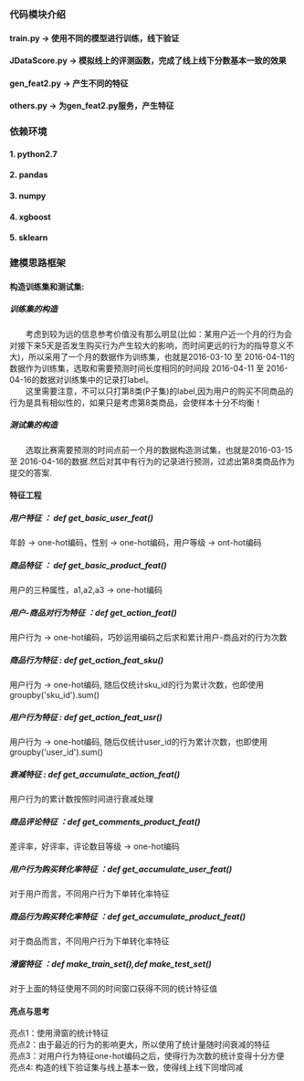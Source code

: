 ### 代码模块介绍
#### train.py  -> 使用不同的模型进行训练，线下验证
#### JDataScore.py -> 模拟线上的评测函数，完成了线上线下分数基本一致的效果
#### gen_feat2.py -> 产生不同的特征
#### others.py -> 为gen_feat2.py服务，产生特征

### 依赖环境
  #### 1. python2.7
  #### 2. pandas
  #### 3. numpy
  #### 4. xgboost
  #### 5. sklearn

### 建模思路框架
#### 构造训练集和测试集:
##### 训练集的构造
&emsp;&emsp;考虑到较为远的信息参考价值没有那么明显(比如：某用户近一个月的行为会对接下来5天是否发生购买行为产生较大的影响，而时间更远的行为的指导意义不大)，所以采用了一个月的数据作为训练集，也就是2016-03-10 至 2016-04-11的数据作为训练集，选取和需要预测时间长度相同的时间段 2016-04-11 至 2016-04-16的数据对训练集中的记录打label。 </br>
&emsp;&emsp;这里需要注意，不可以只打第8类(P子集)的label,因为用户的购买不同商品的行为是具有相似性的，如果只是考虑第8类商品，会使样本十分不均衡！
##### 测试集的构造
&emsp;&emsp;选取比赛需要预测的时间点前一个月的数据构造测试集，也就是2016-03-15 至 2016-04-16的数据.然后对其中有行为的记录进行预测，过滤出第8类商品作为提交的答案.

#### 特征工程
##### 用户特征 ： def get_basic_user_feat() </br>
年龄 -> one-hot编码，性别 -> one-hot编码，用户等级 -> ont-hot编码
##### 商品特征 ： def get_basic_product_feat() </br>
用户的三种属性，a1,a2,a3 -> one-hot编码
##### 用户-商品对行为特征 ：def get_action_feat() </br>
用户行为 -> one-hot编码，巧妙运用编码之后求和累计用户-商品对的行为次数
##### 商品行为特征 : def get_action_feat_sku() </br>
用户行为 -> one-hot编码, 随后仅统计sku_id的行为累计次数，也即使用groupby('sku_id').sum()
##### 用户行为特征 : def get_action_feat_usr() </br>
用户行为 -> one-hot编码, 随后仅统计user_id的行为累计次数，也即使用groupby('user_id').sum()
##### 衰减特征 : def get_accumulate_action_feat() </br>
用户行为的累计数按照时间进行衰减处理
##### 商品评论特征 ：def get_comments_product_feat() </br>
差评率，好评率，评论数目等级 -> one-hot编码
##### 用户行为购买转化率特征 ：def get_accumulate_user_feat() </br>
对于用户而言，不同用户行为下单转化率特征
##### 商品行为购买转化率特征 ：def get_accumulate_product_feat() </br>
对于商品而言，不同用户行为下单转化率特征
##### 滑窗特征 ：def make_train_set(),def make_test_set() </br>
对于上面的特征使用不同的时间窗口获得不同的统计特征值

#### 亮点与思考
亮点1：使用滑窗的统计特征 </br>
亮点2：由于最近的行为的影响更大，所以使用了统计量随时间衰减的特征 </br>
亮点3：对用户行为特征one-hot编码之后，使得行为次数的统计变得十分方便 </br>
亮点4: 构造的线下验证集与线上基本一致，使得线上线下同增同减 </br>
